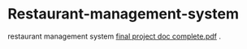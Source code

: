 # Restaurant-management-system
restaurant management system
[final project doc complete.pdf](https://github.com/user-attachments/files/20987678/final.project.doc.complete.pdf)
.

